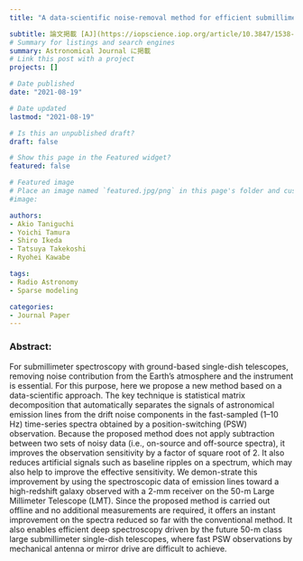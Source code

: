 ```yaml
---
title: "A data-scientific noise-removal method for efficient submillimeter spectroscopy with single-dish telescopes"

subtitle: 論文掲載 [AJ](https://iopscience.iop.org/article/10.3847/1538-3881/ac11f7)[(arXiv:2107.06290)](https://arxiv.org/abs/2107.06290)
# Summary for listings and search engines
summary: Astronomical Journal に掲載
# Link this post with a project
projects: []

# Date published
date: "2021-08-19"

# Date updated
lastmod: "2021-08-19"

# Is this an unpublished draft?
draft: false

# Show this page in the Featured widget?
featured: false

# Featured image
# Place an image named `featured.jpg/png` in this page's folder and customize its options here.
#image:

authors:
- Akio Taniguchi
- Yoichi Tamura
- Shiro Ikeda
- Tatsuya Takekoshi
- Ryohei Kawabe

tags:
- Radio Astronomy
- Sparse modeling

categories:
- Journal Paper
---
```


### Abstract:

For submillimeter spectroscopy with ground-based single-dish telescopes, removing noise contribution from the Earth’s atmosphere and the instrument is essential. For this purpose, here we propose a new method based on a data-scientific approach. The key technique is statistical matrix decomposition that automatically separates the signals of astronomical emission lines from the drift noise components in the fast-sampled (1–10 Hz) time-series spectra obtained by a position-switching (PSW) observation. Because the proposed method does not apply subtraction between two sets of noisy data (i.e., on-source and off-source spectra), it improves the observation sensitivity by a factor of square root of 2. It also reduces artificial signals such as baseline ripples on a spectrum, which may also help to improve the effective sensitivity. We demon-strate this improvement by using the spectroscopic data of emission lines toward a high-redshift galaxy observed with a 2-mm receiver on the 50-m Large Millimeter Telescope (LMT). Since the proposed method is carried out offline and no additional measurements are required, it offers an instant improvement on the spectra reduced so far with the conventional method. It also enables efficient deep spectroscopy driven by the future 50-m class large submillimeter single-dish telescopes, where fast PSW observations by mechanical antenna or mirror drive are difficult to achieve.
